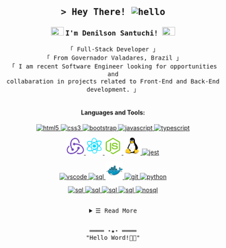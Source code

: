 <!-- Intro  -->
<h2 align="center">
 <samp>
   > Hey There! <img src="https://github.com/shahriarshafin/shahriarshafin/blob/development/Assets/hi.gif?raw=true" alt="hello" width=20 height=20 />
 </samp>
</h2>

<!-- <img src=https://raw.githubusercontent.com/TheDudeThatCode/TheDudeThatCode/master/Assets/Mario_Gameplay.gif /> -->

<h3 align="center">
 <img src="https://github.com/shahriarshafin/shahriarshafin/blob/development/Assets/handshake.gif?raw=true" width=30 height=20 /> 
<samp>
   I'm <b><a target="_blank">Denilson Santuchi!</a></b>
</samp>
 <img src="https://github.com/shahriarshafin/shahriarshafin/blob/development/Assets/handshake.gif?raw=true" width=30 height=20 />
</h3>

<!-- Organisation  -->
<p align="center">
 <samp>
    「 Full-Stack Developer 」
   <br>
    「 From Governador Valadares, Brazil 」
   <br>
    「 I am recent Software Engineer looking for opportunities and <br>
  collabaration in projects related to Front-End and Back-End development. 」
   <br>
   <br>
 </samp>
</p>

<!-- Programming Languages and Tools -->
<h4 align="center">Languages and Tools:</h4>

<p align="center">
 <!-- HTML -->
<a href="https://www.w3.org/html/" target="_blank"> <img src="https://raw.githubusercontent.com/ShahriarShafin/ShahriarShafin/main/Assets/html.gif" alt="html5" width="40" height="40"/> </a>
 <!-- CSS  -->
<a href="https://www.w3schools.com/css/" target="_blank"> <img src="https://raw.githubusercontent.com/ShahriarShafin/ShahriarShafin/main/Assets/css.gif" alt="css3" width="40" height="40"/> </a>
 <!-- Bootstrap -->
<a href="https://getbootstrap.com" target="_blank"> <img src="https://raw.githubusercontent.com/ShahriarShafin/ShahriarShafin/main/Assets/bootstrap.gif" alt="bootstrap" width="40" height="40"/> </a>
<!-- JavaScript -->
<a href="https://devdocs.io/javascript/" target="_blank"> <img src="https://raw.githubusercontent.com/ShahriarShafin/ShahriarShafin/main/Assets/js.webp" alt="javascript" width="40" height="40"/> </a>
 <!-- Typescript -->
<a href="https://cdn-icons-png.flaticon.com/512/919/919832.png" target="_blank"> <img src="https://cdn-icons-png.flaticon.com/512/919/919832.png" alt="typescript" width="40" height="40"/> </a>
 </p>
 <p align="center">
  <!-- Redux  -->
 <a href="https://redux.js.org" target="_blank"> <img src="https://raw.githubusercontent.com/devicons/devicon/master/icons/redux/redux-original.svg" alt="redux" width="40" height="40"/> </a>
 <!--REACT -->
<a href="https://reactjs.org/" target="_blank"> <img src="https://github.com/ProHatp/ProHatp/blob/main/source.gif" alt="react" width="40" height="40"/> </a>
  <!-- NODEJS -->
 <a href="https://nodejs.org" target="_blank"> <img src="https://raw.githubusercontent.com/devicons/devicon/master/icons/nodejs/nodejs-original.svg" alt="nodejs" width="40" height="40"/> </a>
 <!-- Linux -->
<a href="https://www.linux.org/" target="_blank"> <img src="https://raw.githubusercontent.com/devicons/devicon/master/icons/linux/linux-original.svg" alt="linux" width="40" height="40"/> </a>
 <!-- Jest -->
 <a href="https://jestjs.io" target="_blank"> <img src="https://www.vectorlogo.zone/logos/jestjsio/jestjsio-icon.svg" alt="jest" width="40" height="40"/> </a>
 </p>
 <p align="center">
 <!-- VSCODE -->
 <a href="https://code.visualstudio.com/docs" target="_blank"> <img src="https://raw.githubusercontent.com/ShahriarShafin/ShahriarShafin/main/Assets/vscode.webp" alt="vscode" width="40" height="40"/> </a>
 <!-- JWT - JSON Web Token -->
 <a href="https://jwt.io/" target="_blank"> <img src="https://img.icons8.com/color/480/java-web-token.png" alt="sql" width="40" height="40"/> </a>
 <!-- GIT -->
 <!-- Docker -->
 <a href="https://docs.docker.com/engine/reference/commandline/docker/" target="_blank"> <img src="https://raw.githubusercontent.com/devicons/devicon/master/icons/docker/docker-original.svg" alt="Docker" width="40" height="40"/> </a>
 <a href="https://git-scm.com/doc" target="_blank"> <img src="https://github.com/shahriarshafin/shahriarshafin/blob/development/Assets/git.gif?raw=true" alt="git" width="50" height="40"/> </a>
 <!-- GITHUB -->
 <a href="https://www.python.org/" target="_blank"> <img src="https://assets.stickpng.com/images/5848152fcef1014c0b5e4967.png" alt="python" width="40" height="40"/> </a>
 </p>
 <p align="center">
 <!-- SQL -->
 <a href="https://dev.mysql.com/doc/" target="_blank"> <img src="https://i.pinimg.com/originals/50/f1/58/50f1582a95bdac10f1c3fa295c8b947b.png" alt="sql" width="40" height="40"/> </a>
 <!-- Insomnia -->
 <a href="https://docs.insomnia.rest/" target="_blank"> <img src="https://seeklogo.com/images/I/insomnia-logo-A35E09EB19-seeklogo.com.png" alt="sql" width="40" height="40"/> </a>
 <!-- MYSQL Workbench -->
 <a href="https://www.mysql.com/products/workbench/" target="_blank"> <img src="https://camo.githubusercontent.com/dcc58b898f245508bf65e8a994403efefa9b38124dcfbb62a37443cbc0beb6d2/68747470733a2f2f706e67696d672e636f6d2f75706c6f6164732f6d7973716c2f6d7973716c5f504e4733362e706e67" alt="sql" width="40" height="40"/> </a>
 <!-- Express -->
 <a href="https://expressjs.com/" target="_blank"> <img src="https://www.mementotech.in/assets/images/icons/express.png" alt="sql" width="40" height="40"/> </a>
 <!-- Mongo -->
 <a href="https://www.mongodb.com/docs/" target="_blank"> <img src="https://www.seekpng.com/png/full/383-3838960_mongodb-png.png" alt="nosql" width="40" height="40"/> </a>
</p>
<br>
<!-- Details Section-->
<details align="center">
  <summary> <samp>&#9776; Read More</samp></summary>
 <br>
 <br>
  <p><img align="center" src="https://github-readme-stats.vercel.app/api/top-langs?username=denilson-santuchi&show_icons=true&theme=dracula&locale=en&layout=compact" alt=" denilson-santuchi" /></p>
   <br>
   <br>
   <!-- A Curiosity About Me -->
     <samp> ⚡ Curious fact: I'm software engineer wanting to see the world! </samp><a href="https://github.com/blmarquess"><img align="center" alt="Me Coding" height="30" width="40" src="https://media.giphy.com/media/WUlplcMpOCEmTGBtBW/giphy.gif"></a>
  </p> 
 <br>
        <!-- Social Links -->
        <p>Find me on</p>
        <!-- Hotmail -->
        <a href="mailto:denilsonsantuchi@hotmail.com" target="_blank"><img alt="Gmail"
                src="https://img.shields.io/badge/-Gmail-EA4335?style=flat-square&logo=Gmail&logoColor=white">
        </a>
        <!-- Linkedin -->
        <a href="https://www.linkedin.com/in/denilson-santuchi/" target="_blank"><img alt="Linkedin"
                src="https://img.shields.io/badge/-Linkedin-0A66C2?style=flat-square&logo=Linkedin&logoColor=white">
        </a>
        <!-- Whatsapp -->
        <a href="https://whatsa.me/5533999711551/?t=Hello,%20Denilson!%20How%20is%20everything?%20I%27m%20contacting%20you%20for%20" target="_blank"><img alt="Linkedin"
                src="https://img.shields.io/badge/-Whatsapp-53ac21?style=flat-square&logo=Whatsapp&logoColor=white">
        </a>
 
</details>
<br>
<!-- Footer -->
<samp>
    <p align="center">
        ════ ⋆★⋆ ════
        <br>
        "Hello Word!👨‍💻"
    </p>
</samp>
